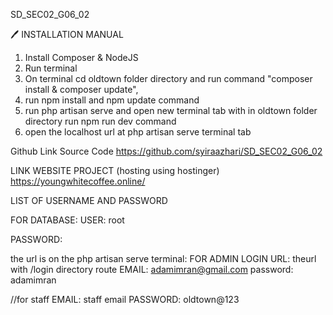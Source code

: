 SD_SEC02_G06_02

🖊️ INSTALLATION MANUAL 

<!-- 
Make sure that php folder is on your path environment variable and
Make sure that you uncomment extension=openssl and extension=pdo_mysql, extension=mbstring, extension=curl in your
php.ini file in your php folder then follow step below
 -->

1. Install Composer & NodeJS
2. Run terminal 
3. On terminal cd oldtown folder directory and run command "composer install & composer update",
4. run npm install and npm update command
5. run php artisan serve and open new terminal tab with in oldtown folder directory run npm run dev command
6. open the localhost url at php artisan serve terminal tab 
  
Github Link Source Code
https://github.com/syiraazhari/SD_SEC02_G06_02

LINK WEBSITE PROJECT (hosting using hostinger)
https://youngwhitecoffee.online/ 

LIST OF USERNAME AND PASSWORD

FOR DATABASE:
USER: root
<!-- Password none-->
PASSWORD: 

the url is on the php artisan serve terminal:
FOR ADMIN LOGIN 
URL: theurl with /login directory route
EMAIL: adamimran@gmail.com
password: adamimran

//for staff
EMAIL: staff email
PASSWORD: oldtown@123







